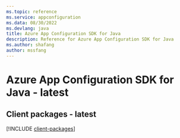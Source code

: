```yaml
---
ms.topic: reference
ms.service: appconfiguration
ms.data: 08/30/2022
ms.devlang: java
title: Azure App Configuration SDK for Java
description: Reference for Azure App Configuration SDK for Java
ms.author: shafang
author: mssfang
---
```

# Azure App Configuration SDK for Java - latest

## Client packages - latest
[!INCLUDE [client-packages](app-configuration-client-index.md)]